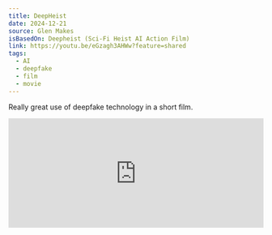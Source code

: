 ```yaml
---
title: DeepHeist
date: 2024-12-21
source: Glen Makes
isBasedOn: Deepheist (Sci-Fi Heist AI Action Film)
link: https://youtu.be/eGzagh3AHWw?feature=shared
tags:
  - AI
  - deepfake
  - film
  - movie
---
```

Really great use of deepfake technology in a short film.

<style>.embed-container { position: relative; padding-bottom: 43%; height: 0; overflow: hidden; max-width: 100%; } .embed-container iframe, .embed-container object, .embed-container embed { position: absolute; top: 0; left: 0; width: 100%; height: 100%; }</style>
<div class='embed-container'>
	<iframe width="560" height="315" src="https://www.youtube.com/embed/eGzagh3AHWw?si=6w1PfbQsqeq63TF9" title="YouTube video player" frameborder="0" allow="accelerometer; autoplay; clipboard-write; encrypted-media; gyroscope; picture-in-picture; web-share" referrerpolicy="strict-origin-when-cross-origin" allowfullscreen></iframe>
</div>
